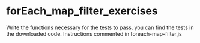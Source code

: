 # forEach_map_filter_exercises

Write the functions necessary for the tests to pass, you can find the tests in the downloaded code. Instructions commented in foreach-map-filter.js
